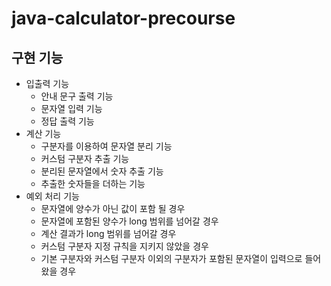 # java-calculator-precourse

## 구현 기능
- 입출력 기능
    - 안내 문구 출력 기능
    - 문자열 입력 기능
    - 정답 출력 기능
- 계산 기능
    - 구분자를 이용하여 문자열 분리 기능
    - 커스텀 구분자 추출 기능
    - 분리된 문자열에서 숫자 추출 기능
    - 추출한 숫자들을 더하는 기능
- 예외 처리 기능
    - 문자열에 양수가 아닌 값이 포함 될 경우
    - 문자열에 포함된 양수가 long 범위를 넘어갈 경우
    - 계산 결과가 long 범위를 넘어갈 경우
    - 커스텀 구분자 지정 규칙을 지키지 않았을 경우
    - 기본 구분자와 커스텀 구분자 이외의 구분자가 포함된 문자열이 입력으로 들어왔을 경우
